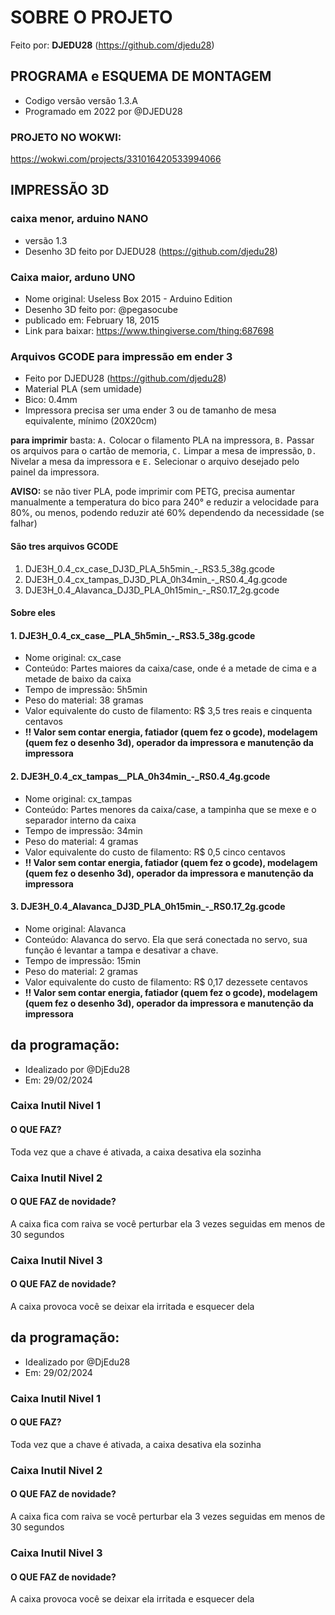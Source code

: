 # SOBRE O PROJETO

Feito por: **DJEDU28** (<https://github.com/djedu28>)

## PROGRAMA e ESQUEMA DE MONTAGEM

* Codigo versão versão 1.3.A
* Programado em 2022 por @DJEDU28

### PROJETO NO WOKWI:

https://wokwi.com/projects/331016420533994066


## IMPRESSÃO 3D

### caixa menor, arduino NANO

* versão 1.3
* Desenho 3D feito por DJEDU28 (<https://github.com/djedu28>)

### Caixa maior, arduno UNO

* Nome original: Useless Box 2015 - Arduino Edition
* Desenho 3D feito por: @pegasocube
* publicado em: February 18, 2015
* Link para baixar: <https://www.thingiverse.com/thing:687698>

### Arquivos GCODE para impressão em ender 3

* Feito por DJEDU28 (<https://github.com/djedu28>)
* Material PLA (sem umidade)
* Bico: 0.4mm
* Impressora precisa ser uma ender 3 ou de tamanho de mesa equivalente, mínimo (20X20cm)

**para imprimir** basta:
`A.`  Colocar o filamento PLA na impressora,
`B.` Passar os arquivos para o cartão de memoria,
`C.` Limpar a mesa de impressão,
`D.` Nivelar a mesa da impressora e
`E.` Selecionar o arquivo desejado pelo painel da impressora.

**AVISO:** se não tiver PLA, pode imprimir com PETG, precisa aumentar manualmente a temperatura  do bico para 240° e reduzir a velocidade para 80%, ou menos, podendo reduzir até 60% dependendo da necessidade (se falhar)

#### São tres arquivos GCODE

1. DJE3H_0.4_cx_case_DJ3D_PLA_5h5min_-_RS3.5_38g.gcode
2. DJE3H_0.4_cx_tampas_DJ3D_PLA_0h34min_-_RS0.4_4g.gcode
3. DJE3H_0.4_Alavanca_DJ3D_PLA_0h15min_-_RS0.17_2g.gcode

#### Sobre eles

#### 1. DJE3H_0.4_cx_case__PLA_5h5min_-_RS3.5_38g.gcode

* Nome original: cx_case
* Conteúdo: Partes maiores da caixa/case, onde é a metade de cima e a metade de baixo da caixa
* Tempo de impressão: 5h5min
* Peso do material: 38 gramas
* Valor equivalente do custo de filamento: R$ 3,5 tres reais e cinquenta centavos
* **!! Valor sem contar energia, fatiador (quem fez o gcode), modelagem (quem fez o desenho 3d), operador da impressora e manutenção da impressora**

#### 2. DJE3H_0.4_cx_tampas__PLA_0h34min_-_RS0.4_4g.gcode

* Nome original: cx_tampas
* Conteúdo: Partes menores da caixa/case, a tampinha que se mexe e o separador interno da caixa
* Tempo de impressão: 34min
* Peso do material: 4 gramas
* Valor equivalente do custo de filamento: R$ 0,5 cinco centavos
* **!! Valor sem contar energia, fatiador (quem fez o gcode), modelagem (quem fez o desenho 3d), operador da impressora e manutenção da impressora**

#### 3. DJE3H_0.4_Alavanca_DJ3D_PLA_0h15min_-_RS0.17_2g.gcode

* Nome original: Alavanca
* Conteúdo: Alavanca do servo. Ela que será conectada no servo, sua função é levantar a tampa e desativar a chave.
* Tempo de impressão: 15min
* Peso do material: 2 gramas
* Valor equivalente do custo de filamento: R$ 0,17 dezessete centavos
* **!! Valor sem contar energia, fatiador (quem fez o gcode), modelagem (quem fez o desenho 3d), operador da impressora e manutenção da impressora**


## da programação:

* Idealizado por @DjEdu28
* Em: 29/02/2024

### Caixa Inutil Nivel 1

#### O QUE FAZ?

Toda vez que a chave é ativada, a caixa desativa ela sozinha

### Caixa Inutil Nivel 2

#### O QUE FAZ de novidade?

A caixa fica com raiva se você perturbar ela 3 vezes seguidas em menos de 30 segundos

### Caixa Inutil Nivel 3

#### O QUE FAZ de novidade?

A caixa provoca você se deixar ela irritada e esquecer dela

## da programação:

* Idealizado por @DjEdu28
* Em: 29/02/2024

### Caixa Inutil Nivel 1

#### O QUE FAZ?

Toda vez que a chave é ativada, a caixa desativa ela sozinha

### Caixa Inutil Nivel 2

#### O QUE FAZ de novidade?

A caixa fica com raiva se você perturbar ela 3 vezes seguidas em menos de 30 segundos

### Caixa Inutil Nivel 3

#### O QUE FAZ de novidade?

A caixa provoca você se deixar ela irritada e esquecer dela